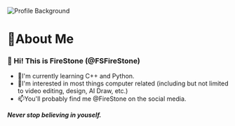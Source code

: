 ![Profile Background](https://github.com/FSFireStone/FSFireStone/blob/main/images/FRST_aibackground_github_readme.png "Profile Background, Create by Stable Diffusion AI.")
# 🤗About Me
### 👋 Hi! This is FireStone (@FSFireStone)
- 🌱I'm currently learning C++ and Python.
- 👀I'm interested in most things computer related (including but not limited to video editing, design, AI Draw, etc.)
- 📫You'll probably find me @FireStone on the social media.

***Never stop believing in youself.***
<!--
**FSFireStone/FSFireStone** is a ✨ _special_ ✨ repository because its `README.md` (this file) appears on your GitHub profile.

Here are some ideas to get you started:

- 🔭 I’m currently working on ...
- 🌱 I’m currently learning ...
- 👯 I’m looking to collaborate on ...
- 🤔 I’m looking for help with ...
- 💬 Ask me about ...
- 📫 How to reach me: ...
- 😄 Pronouns: ...
- ⚡ Fun fact: ...
-->
